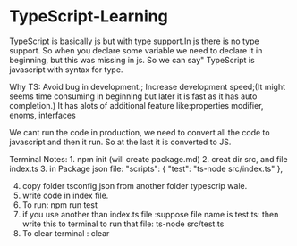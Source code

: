 # TypeScript-Learning
TypeScript is basically js but with type support.In js there is no type support. So when you declare some variable we need to declare it in beginning, but this was missing in js. 
So we can say" TypeScript is javascript with syntax for type.

Why TS: 
    Avoid bug in development.;
    Increase development speed;(It might seems time consuming in beginning but later it is fast as it has auto completion.)
    It has alots of additional feature like:properties modifier, enoms, interfaces


We cant run the code in production, we need to convert all the code to javascript and then it run. So at the last it is converted to JS.

Terminal Notes:
    1. npm init (will create package.md)
    2. creat dir src, and file index.ts
    3. in Package json file:
        "scripts": {
    "test": "ts-node src/index.ts"
  },

  4. copy folder tsconfig.json from another folder typescrip wale.
  5. write code in index file.
  6. To run: npm run test
  7. if you use another than index.ts file :suppose file name is test.ts:  then write this to terminal to run that file:
  ts-node src/test.ts
  7. To clear terminal : clear  
  
  
